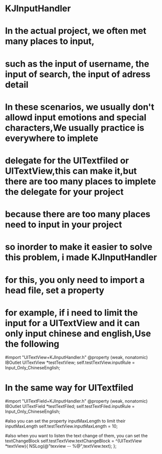 # KJInputHandler
# In the actual project, we often met many places to input,
# such as the input of username, the input of search, the input of adress detail
# In these scenarios, we usually don't allowd input emotions and special characters,We usually practice is everywhere to implete
# delegate for the UITextfiled or UITextView,this can make it,but there are too many places to implete the delegate for your project
# because there are too many places need to input in your project
# so inorder to make it easier to solve this problem, i made KJInputHandler
# for this, you only need to import a head file, set a property 
# for example, if i need to limit the input for a UITextView and it can only input chinese and english,Use the following

#import "UITextView+KJInputHandler.h"
@property (weak, nonatomic) IBOutlet UITextView *testTextView;
self.testTextView.inputRule = Input_Only_ChineseEnglish;

# In the same way for UITextfiled
#import "UITextField+KJInputHandler.h"
@property (weak, nonatomic) IBOutlet UITextField *testTextFiled;
self.testTextFiled.inputRule = Input_Only_ChineseEnglish;

#also you can set the property inputMaxLength to limit their inputMaxLength
self.testTextView.inputMaxLength = 10;

#also when you want to listen the text change of them, you can set the textChangeBlock
self.testTextView.textChangeBlock = ^(UITextView *textView){
        NSLog(@"texview -- %@",textView.text);
};
    
